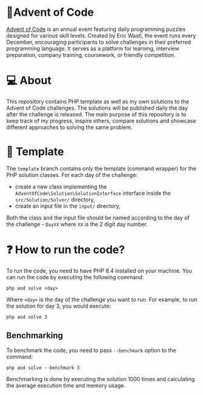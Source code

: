 # 🎄Advent of Code

[Advent of Code](https://adventofcode.com/) is an annual event featuring daily programming puzzles designed for various
skill levels. Created by Eric Wastl, the event runs every December, encouraging participants to solve challenges in
their
preferred programming language. It serves as a platform for learning, interview preparation, company training,
coursework,
or friendly competition.

# 💻 About

This repository contains PHP template as well as my own solutions to the Advent of Code challenges. The solutions
will be published daily the day after the challenge is released. The main purpose of this repository is to
keep track of my progress, inspire others, compare solutions and showcase different approaches to solving the same
problem.

# 🧱 Template

The `template` branch contains only the template (command wrapper) for the PHP solution classes.
For each day of the challenge:

- create a new class implementing the `AdventOfCode\Solution\SolutionInterface` interface inside the
  `src/Solution/Solver/` directory,
- create an input file in the `input/` directory,

Both the class and the input file should be named according to the day of the challenge - `DayXX` where `XX` is the 2
digit day number.

# ❓ How to run the code?

To run the code, you need to have PHP 8.4 installed on your machine. You can run the code by executing the following
command:

```shell
php aod solve <day>
```

Where `<day>` is the day of the challenge you want to run. For example, to run the solution for day 3, you would
execute:

```shell
php aod solve 3
```

## Benchmarking

To benchmark the code, you need to pass `--benchmark` option to the command:

```shell
php aod solve --benchmark 3
```

Benchmarking is done by executing the solution 1000 times and calculating the average execution time and memory usage.
